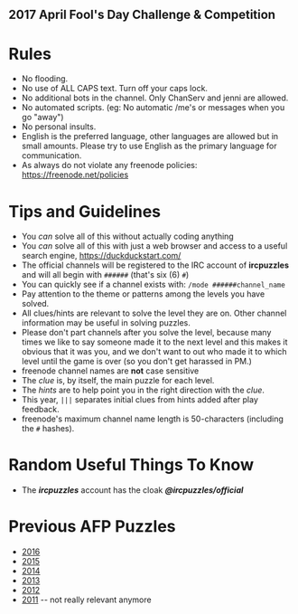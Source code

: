 2017 April Fool's Day Challenge & Competition
---------------------------------------------

Rules
=====
* No flooding.
* No use of ALL CAPS text. Turn off your caps lock.
* No additional bots in the channel. Only ChanServ and jenni are allowed.
* No automated scripts. (eg: No automatic /me's or messages when you go "away")
* No personal insults.
* English is the preferred language, other languages are allowed but in small amounts. Please try to use English as the primary language for communication.
* As always do not violate any freenode policies: https://freenode.net/policies


Tips and Guidelines
===================
* You *can* solve all of this without actually coding anything
* You *can* solve all of this with just a web browser and access to a useful search engine, https://duckduckstart.com/
* The official channels will be registered to the IRC account of **ircpuzzles** and will all begin with `######` (that's six (6) `#`)
* You can quickly see if a channel exists with: `/mode ######channel_name`
* Pay attention to the theme or patterns among the levels you have solved.
* All clues/hints are relevant to solve the level they are on. Other channel information may be useful in solving puzzles.
* Please don't part channels after you solve the level, because many times we like to say someone made it to the next level and this makes it obvious that it was you, and we don't want to out who made it to which level until the game is over (so you don't get harassed in PM.)
* freenode channel names are **not** case sensitive
* The *clue* is, by itself, the main puzzle for each level.
* The *hints* are to help point you in the right direction with the *clue*.
* This year, `|||` separates initial clues from hints added after play feedback.
* freenode's maximum channel name length is 50-characters (including the `#` hashes).

Random Useful Things To Know
============================
* The ***ircpuzzles*** account has the cloak ***@ircpuzzles/official***


Previous AFP Puzzles
====================
* [2016](https://ircpuzzles.org/blog/2017/03/2016-afd-summary/)
* [2015](https://ircpuzzles.org/blog/2017/03/2015-afd-summary/)
* [2014](https://web-beta.archive.org/web/20160312065634/https://blog.freenode.net/2014/04/april-1st-2014-followup)
* [2013](https://web-beta.archive.org/web/20160310104531/https://blog.freenode.net/2013/04/april-1st-2013-the-aftermath)
* [2012](https://web-beta.archive.org/web/20160318180156/https://blog.freenode.net/2012/04/april-1st-the-aftermath)
* [2011](https://web-beta.archive.org/web/20150906163519/https://blog.freenode.net/2011/04/the-cat-enigma) -- not really relevant anymore
